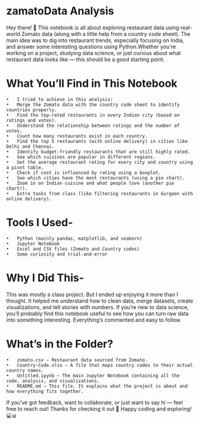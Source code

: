 # zamatoData Analysis
Hey there! 👋
This notebook is all about exploring restaurant data using real-world Zomato data (along with a little help from a country code sheet). The main idea was to dig into restaurant trends, especially focusing on India, and answer some interesting questions using Python.Whether you're working on a project, studying data science, or just curious about what restaurant data looks like — this should be a good starting point.

# What You’ll Find in This Notebook
	•	I tried to achieve in this analysis:
 	•	Merge the Zomato data with the country code sheet to identify countries properly.
	•	Find the top-rated restaurants in every Indian city (based on ratings and votes).
	•	Understand the relationship between ratings and the number of votes.
	•	Count how many restaurants exist in each country.
	•	Find the top 5 restaurants (with online delivery) in cities like Delhi and Chennai.
	•	Identify budget-friendly restaurants that are still highly rated.
	•	See which cuisines are popular in different regions.
	•	Get the average restaurant rating for every city and country using a pivot table.
	•	Check if cost is influenced by rating using a boxplot.
	•	See which cities have the most restaurants (using a pie chart).
	•	Zoom in on Indian cuisine and what people love (another pie chart!).
	•	Extra tasks from class (like filtering restaurants in Gurgaon with online delivery).

# Tools I Used-
	•	Python (mainly pandas, matplotlib, and seaborn)
	•	Jupyter Notebook
	•	Excel and CSV files (Zomato and Country codes)
	•	Some curiosity and trial-and-error

# Why I Did This-
This was mostly a class project. But I ended up enjoying it more than I thought. It helped me understand how to clean data, merge datasets, create visualizations, and tell stories with numbers. If you’re new to data science, you’ll probably find this notebook useful to see how you can turn raw data into something interesting. Everything’s commented and easy to follow.

# What’s in the Folder?
	•	zomato.csv – Restaurant data sourced from Zomato.
	•	Country-Code.xlsx – A file that maps country codes to their actual country names.
	•	Untitled.ipynb – The main Jupyter Notebook containing all the code, analysis, and visualizations.
	•	README.md – This file. It explains what the project is about and how everything fits together.

If you’ve got feedback, want to collaborate, or just want to say hi — feel free to reach out!
Thanks for checking it out 🙌
Happy coding and exploring! 💻📊
